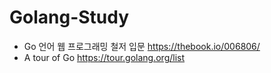 # Golang-Study
- Go 언어 웹 프로그래밍 철저 입문 https://thebook.io/006806/   
- A tour of Go https://tour.golang.org/list
